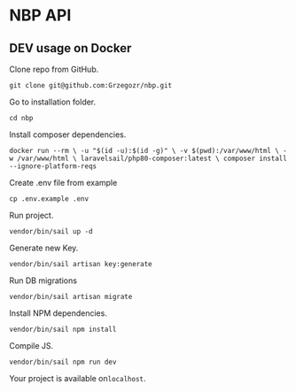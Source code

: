 # NBP API
## DEV usage on Docker

Clone repo from GitHub.

`git clone git@github.com:Grzegozr/nbp.git`

Go to installation folder.

`cd nbp`

Install composer dependencies.

`
docker run --rm \
    -u "$(id -u):$(id -g)" \
    -v $(pwd):/var/www/html \
    -w /var/www/html \
    laravelsail/php80-composer:latest \
    composer install --ignore-platform-reqs
`

Create .env file from example

`cp .env.example .env`

Run project.

`vendor/bin/sail up -d`

Generate new Key.

`vendor/bin/sail artisan key:generate`

Run DB migrations

`vendor/bin/sail artisan migrate`

Install NPM dependencies.

`vendor/bin/sail npm install`

Compile JS.

`vendor/bin/sail npm run dev`

Your project is available on`localhost`.
